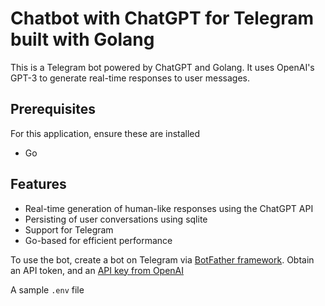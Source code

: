
# Chatbot with ChatGPT for Telegram built with Golang

This is a Telegram bot powered by ChatGPT and Golang. It uses OpenAI's GPT-3 to generate real-time responses to user messages.

## Prerequisites
For this application, ensure these are installed

- Go

## Features
- Real-time generation of human-like responses using the ChatGPT API
- Persisting of user conversations using sqlite
- Support for Telegram
- Go-based for efficient performance

To use the bot, create a bot on Telegram via [BotFather framework](https://t.me/botfather). Obtain an API token, and an [API key from OpenAI](https://platform.openai.com/account/api-keys)

A sample `.env` file
```.env